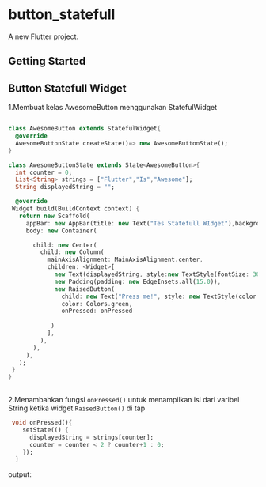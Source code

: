 # button_statefull

A new Flutter project.

## Getting Started

## Button Statefull Widget 

1.Membuat kelas AwesomeButton menggunakan StatefulWidget

```dart

class AwesomeButton extends StatefulWidget{
  @override
  AwesomeButtonState createState()=> new AwesomeButtonState();
}

class AwesomeButtonState extends State<AwesomeButton>{
  int counter = 0;
  List<String> strings = ["Flutter","Is","Awesome"];
  String displayedString = "";

  @override
 Widget build(BuildContext context) {
   return new Scaffold(
     appBar: new AppBar(title: new Text("Tes Statefull WIdget"),backgroundColor: Colors.deepPurple),
     body: new Container(

       child: new Center(
         child: new Column(
           mainAxisAlignment: MainAxisAlignment.center,
           children: <Widget>[
             new Text(displayedString, style:new TextStyle(fontSize: 30.0, fontWeight:FontWeight.bold)),
             new Padding(padding: new EdgeInsets.all(15.0)),
             new RaisedButton(
               child: new Text("Press me!", style: new TextStyle(color: Colors.white, fontStyle: FontStyle.italic,fontSize: 20.0)),
               color: Colors.green,
               onPressed: onPressed
                           
            )
           ],
         ),
       ),
     ),
   );
 }
}
 
```

2.Menambahkan fungsi ``onPressed()`` untuk menampilkan isi dari varibel String ketika widget ``RaisedButton()`` di tap
```dart
 void onPressed(){
    setState(() {
      displayedString = strings[counter];
      counter = counter < 2 ? counter+1 : 0;
    });
  }
  ```

  output:
